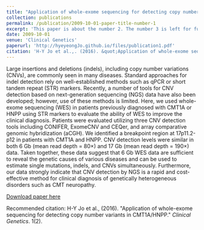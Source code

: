 ```yaml
---
title: "Application of whole-exome sequencing for detecting copy number variants in CMT1A/HNPP"
collection: publications
permalink: /publication/2009-10-01-paper-title-number-1
excerpt: 'This paper is about the number 2. The number 3 is left for future work.'
date: 2009-10-01
venue: 'Clinical Genetics'
paperurl: 'http://hyeyeongJo.github.io/files/publication1.pdf'
citation: 'H-Y Jo et al.,. (2016). &quot;Application of whole-exome sequencing for detecting copy number variants in CMT1A/HNPP.&quot; <i>Journal 1</i>. 1(2).'
---
```

Large insertions and deletions (indels), including copy number variations (CNVs), are commonly seen in many diseases. Standard approaches for indel detection rely on well-established methods such as qPCR or short tandem repeat (STR) markers. Recently, a number of tools for CNV detection based on next-generation sequencing (NGS) data have also been developed; however, use of these methods is limited. Here, we used whole-exome sequencing (WES) in patients previously diagnosed with CMT1A or HNPP using STR markers to evaluate the ability of WES to improve the clinical diagnosis. Patients were evaluated utilizing three CNV detection tools including CONIFER, ExomeCNV and CEQer, and array comparative genomic hybridization (aCGH). We identified a breakpoint region at 17p11.2-p12 in patients with CMT1A and HNPP. CNV detection levels were similar in both 6 Gb (mean read depth = 80×) and 17 Gb (mean read depth = 190×) data. Taken together, these data suggest that 6 Gb WES data are sufficient to reveal the genetic causes of various diseases and can be used to estimate single mutations, indels, and CNVs simultaneously. Furthermore, our data strongly indicate that CNV detection by NGS is a rapid and cost-effective method for clinical diagnosis of genetically heterogeneous disorders such as CMT neuropathy.

[Download paper here](http://hyeyeongJo.github.io/files/publication1.pdf)

Recommended citation: H-Y Jo et al., (2016). "Application of whole-exome sequencing for detecting copy number variants in CMT1A/HNPP." <i>Clinical Genetics</i>. 1(2).